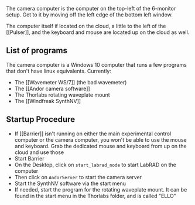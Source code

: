 The camera computer is the computer on the top-left of the 6-monitor setup. Get to it by moving off the left edge of the bottom left window. 

The computer itself if located on the cloud, a little to the left of the [[Pulser]], and the keyboard and mouse are located up on the cloud as well. 

## List of programs
The camera computer is a Windows 10 computer that runs a few programs that don't have linux equivalents. Currently:
- The [[Wavemeter WS/7]] (the bad wavemeter)
- The [[Andor camera software]]
- The Thorlabs rotating waveplate mount
- The [[Windfreak SynthNV]]

## Startup Procedure
- If [[Barrier]] isn't running on either the main experimental control computer or the camera computer, you won't be able to use the mouse and keyboard. Grab the dedicated mouse and keyboard from up on the cloud and use those
- Start Barrier
- On the Desktop, click on `start_labrad_node` to start LabRAD on the computer
- Then click on `AndorServer` to start the camera server
- Start the SynthNV software via the start menu
- If needed, start the program for the rotating waveplate mount. It can be found in the start menu in the Thorlabs folder, and is called "ELLO"
